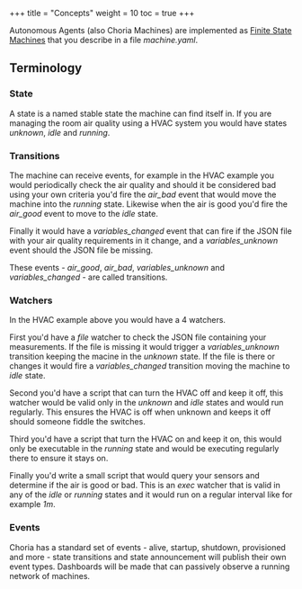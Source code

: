 +++
title = "Concepts"
weight = 10
toc = true
+++

Autonomous Agents (also Choria Machines) are implemented as [Finite State Machines](https://en.wikipedia.org/wiki/Finite-state_machine) that you describe in a file *machine.yaml*.

## Terminology

### State

A state is a named stable state the machine can find itself in. If you are managing the room air quality using a HVAC system you would have states *unknown*, *idle* and *running*.

### Transitions

The machine can receive events, for example in the HVAC example you would periodically check the air quality and should it be considered bad using your own criteria you'd fire the *air_bad* event that would move the machine into the *running* state. Likewise when the air is good you'd fire the *air_good* event to move to the *idle* state.

Finally it would have a *variables_changed* event that can fire if the JSON file with your air quality requirements in it change, and a *variables_unknown* event should the JSON file be missing.

These events - *air_good*, *air_bad*, *variables_unknown* and *variables_changed* - are called transitions.

### Watchers

In the HVAC example above you would have a 4 watchers.

First you'd have a *file* watcher to check the JSON file containing your measurements. If the file is missing it would trigger a *variables_unknown* transition keeping the macine in the *unknown* state. If the file is there or changes it would fire a *variables_changed* transition moving the machine to *idle* state.

Second you'd have a script that can turn the HVAC off and keep it off, this watcher would be valid only in the *unknown* and *idle* states and would run regularly. This ensures the HVAC is off when unknown and keeps it off should someone fiddle the switches.

Third you'd have a script that turn the HVAC on and keep it on, this would only be executable in the *running* state and would be executing regularly there to ensure it stays on.

Finally you'd write a small script that would query your sensors and determine if the air is good or bad. This is an *exec* watcher that is valid in any of the *idle* or *running* states and it would run on a regular interval like for example *1m*.

### Events

Choria has a standard set of events - alive, startup, shutdown, provisioned and more - state transitions and state announcement will publish their own event types. Dashboards will be made that can passively observe a running network of machines.